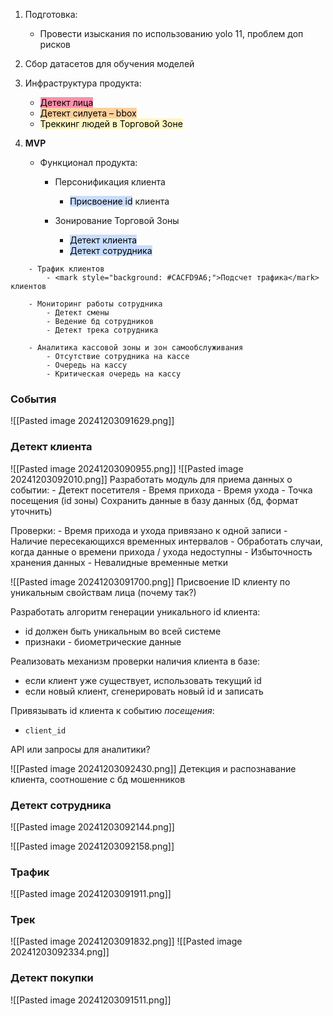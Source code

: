 1. Подготовка:
    - Провести изыскания по использованию yolo 11, проблем доп рисков


2. Сбор датасетов для обучения моделей


3. Инфраструктура продукта:
    - <mark style="background: #FF5582A6;">Детект лица</mark>
    - <mark style="background: #FFB86CA6;">Детект силуета – bbox</mark>
    - <mark style="background: #FFF3A3A6;">Треккинг людей в Торговой Зоне</mark>


4. **MVP**
    - Функционал продукта:
        - Персонификация клиента
            - <mark style="background: #ADCCFFA6;">Присвоение id</mark> клиента

        - Зонирование Торговой Зоны
            - <mark style="background: #ADCCFFA6;">Детект клиента</mark>
            - <mark style="background: #ADCCFFA6;">Детект сотрудника
</mark>

        - Трафик клиентов
            - <mark style="background: #CACFD9A6;">Подсчет трафика</mark> клиентов

        - Мониторинг работы сотрудника
            - Детект смены
            - Ведение бд сотрудников
            - Детект трека сотрудника

        - Аналитика кассовой зоны и зон самообслуживания
            - Отсутствие сотрудника на кассе
            - Очередь на кассу
            - Критическая очередь на кассу


### **События**
![[Pasted image 20241203091629.png]]

### **Детект клиента**

![[Pasted image 20241203090955.png]]
![[Pasted image 20241203092010.png]]
Разработать модуль для приема данных о событии:
	- Детект посетителя
    - Время прихода
    - Время ухода 
    - Точка посещения (id зоны)
Сохранить  данные в базу данных (бд, формат уточнить)

Проверки:
	- Время прихода и ухода привязано к одной записи 
    - Наличие пересекающихся временных интервалов
    - Обработать случаи, когда данные о времени прихода / ухода недоступны
    - Избыточность хранения данных
     - Невалидные временные метки


![[Pasted image 20241203091700.png]]
Присвоение ID клиенту по уникальным свойствам лица (почему так?)

Разработать алгоритм генерации уникального id клиента:
- id должен быть уникальным во всей системе
- признаки - биометрические данные 

Реализовать механизм проверки наличия клиента в базе:
- если клиент уже существует, использовать текущий id
- если новый клиент, сгенерировать новый id и записать 

Привязывать id клиента к событию *посещения*:
- `client_id`

API или запросы для аналитики?

![[Pasted image 20241203092430.png]]
Детекция и распознавание клиента, соотношение с бд мошенников

### **Детект сотрудника** 

![[Pasted image 20241203092144.png]]

![[Pasted image 20241203092158.png]]

### **Трафик**

![[Pasted image 20241203091911.png]]

### Трек 

![[Pasted image 20241203091832.png]]
![[Pasted image 20241203092334.png]]

### **Детект покупки** 

![[Pasted image 20241203091511.png]]

